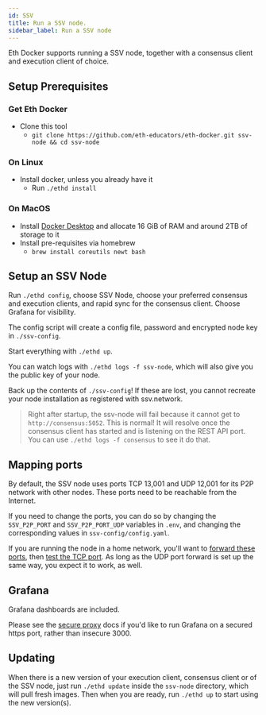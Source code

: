 ```yaml
---
id: SSV
title: Run a SSV node.
sidebar_label: Run a SSV node
---
```


Eth Docker supports running a SSV node, together with a consensus client and execution client of choice.

## Setup Prerequisites
### Get Eth Docker
- Clone this tool
  - `git clone https://github.com/eth-educators/eth-docker.git ssv-node && cd ssv-node`

### On Linux
- Install docker, unless you already have it
  - Run `./ethd install`

### On MacOS
- Install [Docker Desktop](https://www.docker.com/products/docker-desktop) and allocate 16 GiB of RAM and around 2TB
of storage to it
- Install pre-requisites via homebrew
  - `brew install coreutils newt bash`

## Setup an SSV Node

Run `./ethd config`, choose SSV Node, choose your preferred consensus and execution clients, and
rapid sync for the consensus client. Choose Grafana for visibility.

The config script will create a config file, password and encrypted node key in `./ssv-config`.

Start everything with `./ethd up`.

You can watch logs with `./ethd logs -f ssv-node`, which will also give you the public key of your node.

Back up the contents of `./ssv-config`! If these are lost, you cannot recreate your node installation as registered
with ssv.network.

>Right after startup, the ssv-node will fail because it cannot get to `http://consensus:5052`. This is normal! It will
resolve once the consensus client has started and is listening on the REST API port. You can use
`./ethd logs -f consensus` to see it do that.

## Mapping ports

By default, the SSV node uses ports TCP 13,001 and UDP 12,001 for its P2P network with other nodes. These ports need to
be reachable from the Internet.

If you need to change the ports, you can do so by changing the `SSV_P2P_PORT` and `SSV_P2P_PORT_UDP` variables in
`.env`, and changing the corresponding values in `ssv-config/config.yaml`.

If you are running the node in a home network, you'll want to [forward these ports](https://portforward.com/router.htm),
then [test the TCP port](https://www.yougetsignal.com/tools/open-ports/). As long as the UDP port forward is set up the
same way, you expect it to work, as well.

## Grafana

Grafana dashboards are included.

Please see the [secure proxy](../Usage/ReverseProxy.md) docs if you'd like to run Grafana on a secured https port,
rather than insecure 3000.

## Updating

When there is a new version of your execution client, consensus client or of the SSV node, just run `./ethd update`
inside the `ssv-node` directory, which will pull fresh images. Then when you are ready, run `./ethd up` to start using
the new version(s).
